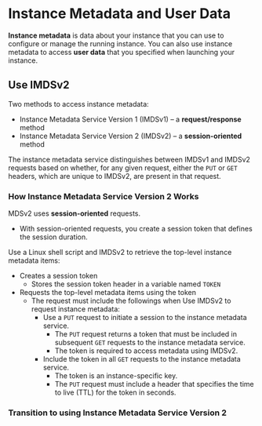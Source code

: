 # Instance Metadata and User Data
**Instance metadata** is data about your instance that you can use to configure or manage the running instance.
You can also use instance metadata to access **user data** that you specified when launching your instance.



## Use IMDSv2
Two methods to access instance metadata:
 - Instance Metadata Service Version 1 (IMDSv1) – a **request/response** method
 - Instance Metadata Service Version 2 (IMDSv2) – a **session-oriented** method

The instance metadata service distinguishes between IMDSv1 and IMDSv2 requests based on whether, for any given request, either the `PUT` or `GET` headers, which are unique to IMDSv2, are present in that request.

### How Instance Metadata Service Version 2 Works
MDSv2 uses **session-oriented** requests.
 - With session-oriented requests, you create a session token that defines the session duration.

Use a  Linux  shell script and IMDSv2 to retrieve the top-level instance metadata items:
 - Creates a session token
	 - Stores the session token header in a variable named  `TOKEN`
 - Requests the top-level metadata items using the token
	 - The request must include the followings when Use IMDSv2 to request instance metadata:
		 - Use a  `PUT`  request to initiate a session to the instance metadata service.
			 - The  `PUT`  request returns a token that must be included in subsequent  `GET`  requests to the instance metadata service.
			 - The token is required to access metadata using IMDSv2.
		 - Include the token in all `GET` requests to the instance metadata service.
			 - The token is an instance-specific key.
			 - The `PUT` request must include a header that specifies the time to live (TTL) for the token in seconds.


### Transition to using Instance Metadata Service Version 2

<!--stackedit_data:
eyJoaXN0b3J5IjpbMTA4OTc1MDQ0NCwxNjg0MDI2MjYzLDQyOT
c5ODAzMSwtNjI2NDY4NzMzXX0=
-->